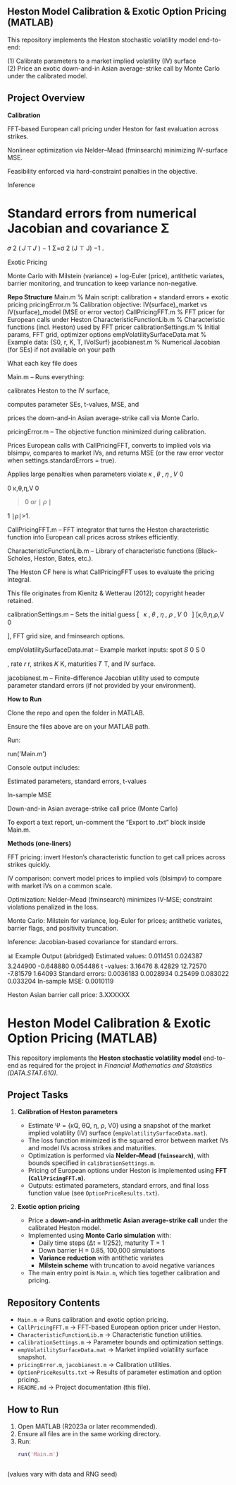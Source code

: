 ## Heston Model Calibration & Exotic Option Pricing (MATLAB)

This repository implements the Heston stochastic volatility model end-to-end:  

(1) Calibrate parameters to a market implied volatility (IV) surface    
(2) Price an exotic down-and-in Asian average-strike call by Monte Carlo under the calibrated model.

## Project Overview

**Calibration**

FFT-based European call pricing under Heston for fast evaluation across strikes.

Nonlinear optimization via Nelder–Mead (fminsearch) minimizing IV-surface MSE.

Feasibility enforced via hard-constraint penalties in the objective.

Inference

Standard errors from numerical Jacobian and covariance 
Σ
=
𝜎
2
(
𝐽
⊤
𝐽
)
−
1
Σ=σ
2
(J
⊤
J)
−1
.

Exotic Pricing

Monte Carlo with Milstein (variance) + log-Euler (price), antithetic variates, barrier monitoring, and truncation to keep variance non-negative.

**Repo Structure**
Main.m                          % Main script: calibration + standard errors + exotic pricing
pricingError.m                  % Calibration objective: IV(surface)_market vs IV(surface)_model (MSE or error vector)
CallPricingFFT.m                % FFT pricer for European calls under Heston
CharacteristicFunctionLib.m     % Characteristic functions (incl. Heston) used by FFT pricer
calibrationSettings.m           % Initial params, FFT grid, optimizer options
empVolatilitySurfaceData.mat    % Example data: {S0, r, K, T, IVolSurf}
jacobianest.m                   % Numerical Jacobian (for SEs) if not available on your path

What each key file does

Main.m – Runs everything:

calibrates Heston to the IV surface,

computes parameter SEs, t-values, MSE, and

prices the down-and-in Asian average-strike call via Monte Carlo.

pricingError.m – The objective function minimized during calibration.

Prices European calls with CallPricingFFT, converts to implied vols via blsimpv, compares to market IVs, and returns MSE (or the raw error vector when settings.standardErrors = true).

Applies large penalties when parameters violate 
𝜅
,
𝜃
,
𝜂
,
𝑉
0
>
0
κ,θ,η,V
0
	​

>0 or 
∣
𝜌
∣
>
1
∣ρ∣>1.

CallPricingFFT.m – FFT integrator that turns the Heston characteristic function into European call prices across strikes efficiently.

CharacteristicFunctionLib.m – Library of characteristic functions (Black–Scholes, Heston, Bates, etc.).

The Heston CF here is what CallPricingFFT uses to evaluate the pricing integral.

This file originates from Kienitz & Wetterau (2012); copyright header retained.

calibrationSettings.m – Sets the initial guess 
[
 
𝜅
,
𝜃
,
𝜂
,
𝜌
,
𝑉
0
 
]
[κ,θ,η,ρ,V
0
	​

], FFT grid size, and fminsearch options.

empVolatilitySurfaceData.mat – Example market inputs: spot 
𝑆
0
S
0
	​

, rate 
𝑟
r, strikes 
𝐾
K, maturities 
𝑇
T, and IV surface.

jacobianest.m – Finite-difference Jacobian utility used to compute parameter standard errors (if not provided by your environment).

**How to Run**

Clone the repo and open the folder in MATLAB.

Ensure the files above are on your MATLAB path.

Run:

run('Main.m')


Console output includes:

Estimated parameters, standard errors, t-values

In-sample MSE

Down-and-in Asian average-strike call price (Monte Carlo)

To export a text report, un-comment the “Export to .txt” block inside Main.m.

**Methods (one-liners)**

FFT pricing: invert Heston’s characteristic function to get call prices across strikes quickly.

IV comparison: convert model prices to implied vols (blsimpv) to compare with market IVs on a common scale.

Optimization: Nelder–Mead (fminsearch) minimizes IV-MSE; constraint violations penalized in the loss.

Monte Carlo: Milstein for variance, log-Euler for prices; antithetic variates, barrier flags, and positivity truncation.

Inference: Jacobian-based covariance for standard errors.

📊 Example Output (abridged)
Estimated values: 0.011451  0.024387  3.244900  -0.648880  0.054486
t -values:       3.16476    8.42829   12.72570  -7.81579    1.64093
Standard errors: 0.0036183  0.0028934  0.25499    0.083022   0.033204
In-sample MSE:   0.0010119

Heston Asian barrier call price: 3.XXXXXX 

# Heston Model Calibration & Exotic Option Pricing (MATLAB)

This repository implements the **Heston stochastic volatility model** end-to-end as required for the project in *Financial Mathematics and Statistics (DATA.STAT.610)*.

## Project Tasks
1. **Calibration of Heston parameters**  
   - Estimate Ψ = {κQ, θQ, η, ρ, V0} using a snapshot of the market implied volatility (IV) surface (`empVolatilitySurfaceData.mat`).  
   - The loss function minimized is the squared error between market IVs and model IVs across strikes and maturities.  
   - Optimization is performed via **Nelder–Mead (`fminsearch`)**, with bounds specified in `calibrationSettings.m`.  
   - Pricing of European options under Heston is implemented using **FFT (`CallPricingFFT.m`)**.  
   - Outputs: estimated parameters, standard errors, and final loss function value (see `OptionPriceResults.txt`).  

2. **Exotic option pricing**  
   - Price a **down-and-in arithmetic Asian average-strike call** under the calibrated Heston model.  
   - Implemented using **Monte Carlo simulation** with:  
     - Daily time steps (Δt = 1/252), maturity T = 1  
     - Down barrier H = 0.85, 100,000 simulations  
     - **Variance reduction** with antithetic variates  
     - **Milstein scheme** with truncation to avoid negative variances  
   - The main entry point is `Main.m`, which ties together calibration and pricing.  

## Repository Contents
- `Main.m` → Runs calibration and exotic option pricing.  
- `CallPricingFFT.m` → FFT-based European option pricer under Heston.  
- `CharacteristicFunctionLib.m` → Characteristic function utilities.  
- `calibrationSettings.m` → Parameter bounds and optimization settings.  
- `empVolatilitySurfaceData.mat` → Market implied volatility surface snapshot.  
- `pricingError.m`, `jacobianest.m` → Calibration utilities.  
- `OptionPriceResults.txt` → Results of parameter estimation and option pricing.  
- `README.md` → Project documentation (this file).  

## How to Run
1. Open MATLAB (R2023a or later recommended).  
2. Ensure all files are in the same working directory.  
3. Run:
   ```matlab
   run('Main.m')



(values vary with data and RNG seed)

